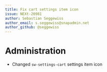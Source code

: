 ```yaml
---
title: Fix cart settings item icon
issue: NEXt-20981
author: Sebastian Seggewiss
author_email: s.seggewiss@snapadmin.net
author_github: @seggewiss
---
```

# Administration
* Changed `sw-settings-cart` settings item icon
